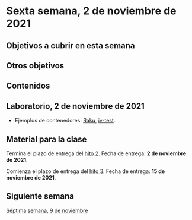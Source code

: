 # Sexta semana, 2 de noviembre de 2021


## Objetivos a cubrir en esta semana


## Otros objetivos


## Contenidos


## Laboratorio, 2 de noviembre de 2021

* Ejemplos de contenedores:
  [Raku](https://hub.docker.com/r/jjmerelo/alpine-raku),
  [iv-test](https://hub.docker.com/r/jjmerelo/iv-test).


## Material para la clase

Termina el plazo de entrega del [hito
2](http://jj.github.io/CC/documentos/proyecto/2.Tests). Fecha de entrega: **2 de
noviembre de 2021**.

Comienza el plazo de entrega del [hito
3](http://jj.github.io/CC/documentos/proyecto/3.Docker.html). Fecha de entrega:
**15 de noviembre de 2021**.

## Siguiente semana

[Séptima semana, 9 de noviembre](07-semana.md)
